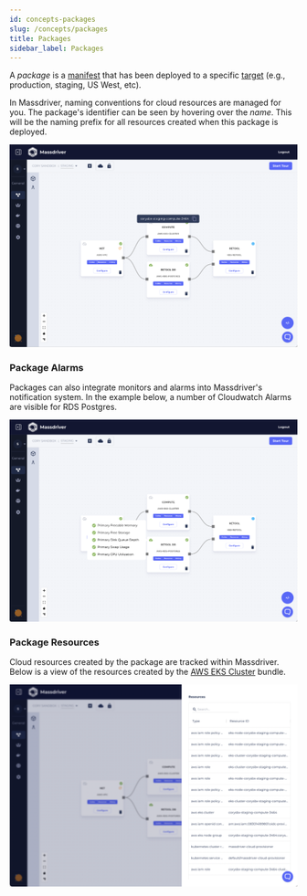 ```yaml
---
id: concepts-packages
slug: /concepts/packages
title: Packages
sidebar_label: Packages
---
```


A _package_ is a [manifest](/concepts/manifests) that has been deployed to a specific [target](/concepts/targets) (e.g., production, staging, US West, etc).

In Massdriver, naming conventions for cloud resources are managed for you. The package's identifier can be seen by hovering over the _name_. This will be the naming prefix for all resources created when this package is deployed.

![Packages](./img/packages.png)

### Package Alarms

Packages can also integrate monitors and alarms into Massdriver's notification system. In the example below, a number of Cloudwatch Alarms are visible for RDS Postgres.

![Packages](./img/packages-alarms.png)

### Package Resources

Cloud resources created by the package are tracked within Massdriver. Below is a view of the resources created by the [AWS EKS Cluster](https://github.com/massdriver-cloud/aws-eks-cluster) bundle.

![deployment resources](./img/packages-resources.png)
